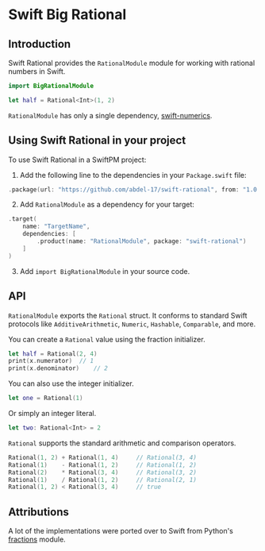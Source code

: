 # Swift Big Rational

## Introduction

Swift Rational provides the `RationalModule` module for working with rational numbers in Swift.
```swift
import BigRationalModule

let half = Rational<Int>(1, 2)
```

`RationalModule` has only a single dependency, [swift-numerics](https://github.com/apple/swift-numerics/tree/main).

## Using Swift Rational in your project

To use Swift Rational in a SwiftPM project:

1. Add the following line to the dependencies in your `Package.swift` file:

```swift
.package(url: "https://github.com/abdel-17/swift-rational", from: "1.0.0")
```

2. Add `RationalModule` as a dependency for your target:

```swift
.target(
	name: "TargetName",
	dependencies: [
		.product(name: "RationalModule", package: "swift-rational")
	]
)
```

3. Add `import BigRationalModule` in your source code.

## API

`RationalModule` exports the `Rational` struct. It conforms to standard Swift protocols like `AdditiveArithmetic`, `Numeric`, `Hashable`, `Comparable`, and more.

You can create a `Rational` value using the fraction initializer.
```swift
let half = Rational(2, 4)
print(x.numerator)	// 1
print(x.denominator)	// 2
```

You can also use the integer initializer.
```swift
let one = Rational(1)
```

Or simply an integer literal.
```swift
let two: Rational<Int> = 2
```

`Rational` supports the standard arithmetic and comparison operators.
```swift
Rational(1, 2) + Rational(1, 4)		// Rational(3, 4)
Rational(1)    - Rational(1, 2)		// Rational(1, 2)
Rational(2)    * Rational(3, 4)		// Rational(3, 2)
Rational(1)    / Rational(1, 2)		// Rational(2, 1)
Rational(1, 2) < Rational(3, 4)		// true
```

## Attributions
A lot of the implementations were ported over to Swift from Python's [fractions](https://github.com/python/cpython/blob/main/Lib/fractions.py) module.
